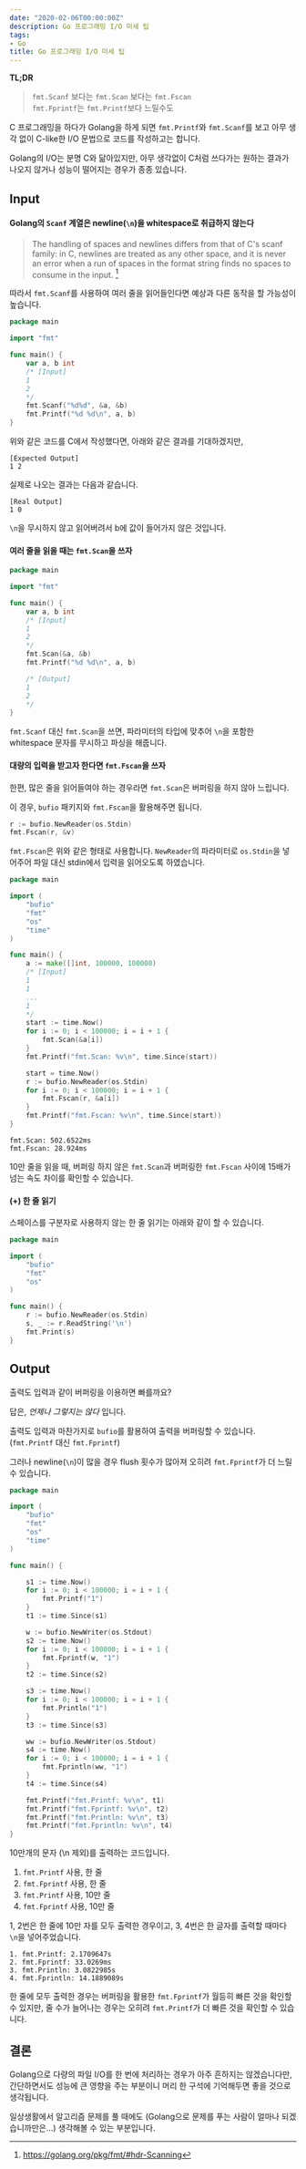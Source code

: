 ```yaml
---
date: "2020-02-06T00:00:00Z"
description: Go 프로그래밍 I/O 미세 팁
tags:
- Go
title: Go 프로그래밍 I/O 미세 팁
---
```


__TL;DR__

> `fmt.Scanf` 보다는 `fmt.Scan` 보다는 `fmt.Fscan` <br>
`fmt.Fprintf`는 `fmt.Printf`보다 느릴수도

C 프로그래밍을 하다가 Golang을 하게 되면 `fmt.Printf`와 `fmt.Scanf`를 보고
아무 생각 없이 C-like한 I/O 문법으로 코드를 작성하고는 합니다.

Golang의 I/O는 분명 C와 닮아있지만, 아무 생각없이 C처럼 쓰다가는
원하는 결과가 나오지 않거나 성능이 떨어지는 경우가 종종 있습니다.

## Input


#### Golang의 `Scanf` 계열은 newline(`\n`)을 whitespace로 취급하지 않는다

> The handling of spaces and newlines differs from that of C's scanf family: in C, newlines are treated as any other space, and it is never an error when a run of spaces in the format string finds no spaces to consume in the input. [^1]

따라서 `fmt.Scanf`를 사용하여 여러 줄을 읽어들인다면 예상과 다른 동작을 할 가능성이 높습니다.

```go
package main

import "fmt"

func main() {
	var a, b int
	/* [Input]
	1
	2
	*/
	fmt.Scanf("%d%d", &a, &b)
	fmt.Printf("%d %d\n", a, b)
}
```

위와 같은 코드를 C에서 작성했다면, 아래와 같은 결과를 기대하겠지만,

```
[Expected Output]
1 2
```

실제로 나오는 결과는 다음과 같습니다.

```
[Real Output]
1 0
```

`\n`을 무시하지 않고 읽어버려서 b에 값이 들어가지 않은 것입니다.

#### 여러 줄을 읽을 때는 `fmt.Scan`을 쓰자

```go
package main

import "fmt"

func main() {
	var a, b int
	/* [Input]
	1
	2
	*/
	fmt.Scan(&a, &b) 
	fmt.Printf("%d %d\n", a, b)

	/* [Output]
	1
	2
	*/
}
```

`fmt.Scanf` 대신 `fmt.Scan`을 쓰면,
파라미터의 타입에 맞추어 `\n`을 포함한 whitespace 문자를 무시하고 파싱을 해줍니다.

#### 대량의 입력을 받고자 한다면 `fmt.Fscan`을 쓰자

한편, 많은 줄을 읽어들여야 하는 경우라면 `fmt.Scan`은 버퍼링을 하지 않아 느립니다.

이 경우, `bufio` 패키지와 `fmt.Fscan`을 활용해주면 됩니다.

```go
r := bufio.NewReader(os.Stdin)
fmt.Fscan(r, &v)
```

`fmt.Fscan`은 위와 같은 형태로 사용합니다.
`NewReader`의 파라미터로 `os.Stdin`을 넣어주어 파일 대신 stdin에서 입력을 읽어오도록 하였습니다.

```go
package main

import (
	"bufio"
	"fmt"
	"os"
	"time"
)

func main() {
    a := make([]int, 100000, 100000)
    /* [Input]
	1
    1
    ...
    1
	*/
	start := time.Now()
	for i := 0; i < 100000; i = i + 1 {
		fmt.Scan(&a[i])
	}
	fmt.Printf("fmt.Scan: %v\n", time.Since(start))

	start = time.Now()
	r := bufio.NewReader(os.Stdin)
	for i := 0; i < 100000; i = i + 1 {
		fmt.Fscan(r, &a[i])
	}
	fmt.Printf("fmt.Fscan: %v\n", time.Since(start))
}
```

```
fmt.Scan: 502.6522ms
fmt.Fscan: 28.924ms
```

10만 줄을 읽을 때, 버퍼링 하지 않은 `fmt.Scan`과 버퍼링한 `fmt.Fscan` 사이에 15배가 넘는 속도 차이를 확인할 수 있습니다.

#### (+) 한 줄 읽기

스페이스를 구분자로 사용하지 않는 한 줄 읽기는 아래와 같이 할 수 있습니다.

```go
package main

import (
	"bufio"
	"fmt"
	"os"
)

func main() {
	r := bufio.NewReader(os.Stdin)
	s, _ := r.ReadString('\n')
	fmt.Print(s)
}
```

## Output

출력도 입력과 같이 버퍼링을 이용하면 빠를까요?

답은, _언제나 그렇지는 않다_ 입니다.

출력도 입력과 마찬가지로 `bufio`를 활용하여 출력을 버퍼링할 수 있습니다. (`fmt.Printf` 대신 `fmt.Fprintf`)

그러나 newline(`\n`)이 많을 경우 flush 횟수가 많아져 오히려 `fmt.Fprintf`가 더 느릴 수 있습니다.

```go
package main

import (
	"bufio"
	"fmt"
	"os"
	"time"
)

func main() {

	s1 := time.Now()
	for i := 0; i < 100000; i = i + 1 {
		fmt.Printf("1")
	}
	t1 := time.Since(s1)

	w := bufio.NewWriter(os.Stdout)
	s2 := time.Now()
	for i := 0; i < 100000; i = i + 1 {
		fmt.Fprintf(w, "1")
	}
	t2 := time.Since(s2)

	s3 := time.Now()
	for i := 0; i < 100000; i = i + 1 {
		fmt.Println("1")
	}
	t3 := time.Since(s3)

	ww := bufio.NewWriter(os.Stdout)
	s4 := time.Now()
	for i := 0; i < 100000; i = i + 1 {
		fmt.Fprintln(ww, "1")
	}
	t4 := time.Since(s4)

	fmt.Printf("fmt.Printf: %v\n", t1)
	fmt.Printf("fmt.Fprintf: %v\n", t2)
	fmt.Printf("fmt.Println: %v\n", t3)
	fmt.Printf("fmt.Fprintln: %v\n", t4)
}
```

10만개의 문자 (\n 제외)를 출력하는 코드입니다.

1. `fmt.Printf` 사용, 한 줄
2. `fmt.Fprintf` 사용, 한 줄
3. `fmt.Printf` 사용, 10만 줄
4. `fmt.Fprintf` 사용, 10만 줄

1, 2번은 한 줄에 10만 자를 모두 출력한 경우이고, 3, 4번은 한 글자를 출력할 때마다 `\n`을 넣어주었습니다.

```
1. fmt.Printf: 2.1709647s
2. fmt.Fprintf: 33.0269ms
3. fmt.Println: 3.0822985s
4. fmt.Fprintln: 14.1889089s
```

한 줄에 모두 출력한 경우는 버퍼링을 활용한 `fmt.Fprintf`가 월등히 빠른 것을 확인할 수 있지만,
줄 수가 늘어나는 경우는 오히려 `fmt.Printf`가 더 빠른 것을 확인할 수 있습니다.

## 결론

Golang으로 다량의 파일 I/O를 한 번에 처리하는 경우가 아주 흔하지는 않겠습니다만,
간단하면서도 성능에 큰 영향을 주는 부분이니 머리 한 구석에 기억해두면 좋을 것으로 생각됩니다.

일상생활에서 알고리즘 문제를 풀 때에도 (Golang으로 문제를 푸는 사람이 얼마나 되겠습니까만은...) 생각해볼 수 있는 부분입니다.

[^1]: https://golang.org/pkg/fmt/#hdr-Scanning